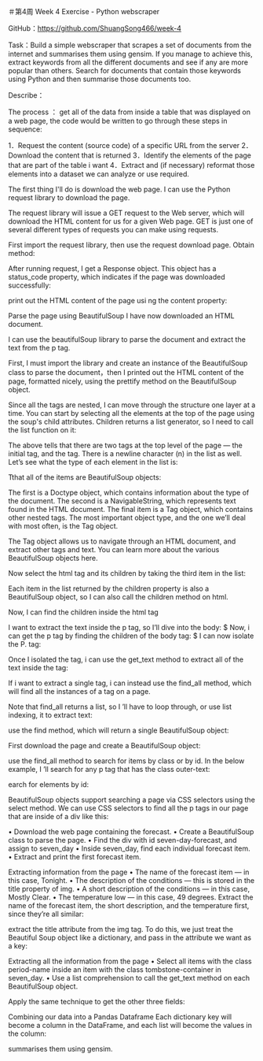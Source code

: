 ＃第4周
Week 4 Exercise - Python webscraper

GitHub：https://github.com/ShuangSong466/week-4


Task：Build a simple webscraper that scrapes a set of documents from the internet and summarises them using gensim.
If you manage to achieve this, extract keywords from all the different documents and see if any are more popular than others.
Search for documents that contain those keywords using Python and then summarise those documents too.

Describe：

The process ：
get all of the data from inside a table that was displayed on a web page, the code would be written to go through these steps in sequence:

1．Request the content (source code) of a specific URL from the server
2．Download the content that is returned
3．Identify the elements of the page that are part of the table i want
4．Extract and (if necessary) reformat those elements into a dataset we can analyze or use required.

The first thing I'll do is download the web page. I can use the Python request library to download the page.

The request library will issue a GET request to the Web server, which will download the HTML content for us for a given Web page. GET is just one of several different types of requests you can make using requests.

First import the request library, then use the request download page. Obtain method:

After running request, I get a Response object. This object has a status_code property, which indicates if the page was downloaded successfully:

 





print out the HTML content of the page usi ng the content property:
 

Parse the page using BeautifulSoup
I have now downloaded an HTML document.

I can use the beautifulSoup library to parse the document and extract the text from the p tag.

First, I must import the library and create an instance of the BeautifulSoup class to parse the document，then I printed out the HTML content of the page, formatted nicely, using the prettify method on the BeautifulSoup object.
 

Since all the tags are nested, I can move through the structure one layer at a time. You can start by selecting all the elements at the top of the page using the soup's child attributes. Children returns a list generator, so I need to call the list function on it:
 

The above tells that there are two tags at the top level of the page — the initial <!DOCTYPE html> tag, and the <html> tag. There is a newline character (n) in the list as well. Let’s see what the type of each element in the list is: 
 

Tthat all of the items are BeautifulSoup objects:

The first is a Doctype object, which contains information about the type of the document.
The second is a NavigableString, which represents text found in the HTML document.
The final item is a Tag object, which contains other nested tags.
The most important object type, and the one we’ll deal with most often, is the Tag object.

The Tag object allows us to navigate through an HTML document, and extract other tags and text. You can learn more about the various BeautifulSoup objects here.

Now select the html tag and its children by taking the third item in the list:

 
Each item in the list returned by the children property is also a BeautifulSoup object, so I can also call the children method on html.

Now, I can find the children inside the html tag
 
I want to extract the text inside the p tag, so I’ll dive into the body:
 $
Now, i can get the p tag by finding the children of the body tag:
$ 
I can now isolate the P. tag:

 
Once I  isolated the tag, i can use the get_text method to extract all of the text inside the tag:
 
If i want to extract a single tag, i can instead use the find_all method, which will find all the instances of a tag on a page.
 
Note that find_all returns a list, so I ’ll have to loop through, or use list indexing, it to extract text:

 
use the find method, which will return a single BeautifulSoup object:

 
First download the page and create a BeautifulSoup object:

 
use the find_all method to search for items by class or by id. In the below example, I ’ll search for any p tag that has the class outer-text:
 

earch for elements by id:
 

BeautifulSoup objects support searching a page via CSS selectors using the select method. We can use CSS selectors to find all the p tags in our page that are inside of a div like this:  

•	Download the web page containing the forecast.
•	Create a BeautifulSoup class to parse the page.
•	Find the div with id seven-day-forecast, and assign to seven_day
•	Inside seven_day, find each individual forecast item.
•	Extract and print the first forecast item.
 
Extracting information from the page
•	The name of the forecast item — in this case, Tonight.
•	The description of the conditions — this is stored in the title property of img.
•	A short description of the conditions — in this case, Mostly Clear.
•	The temperature low — in this case, 49 degrees.
Extract the name of the forecast item, the short description, and the temperature first, since they’re all similar:
 
extract the title attribute from the img tag. To do this, we just treat the Beautiful Soup object like a dictionary, and pass in the attribute we want as a key:
 

Extracting all the information from the page
•	Select all items with the class period-name inside an item with the class tombstone-container in seven_day.
•	Use a list comprehension to call the get_text method on each BeautifulSoup object.

 
Apply the same technique to get the other three fields:

 

Combining our data into a Pandas Dataframe
Each dictionary key will become a column in the DataFrame, and each list will become the values in the column:
 
summarises them using gensim.
 
